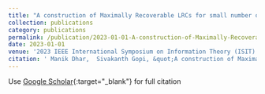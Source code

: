```yaml
---
title: "A construction of Maximally Recoverable LRCs for small number of local groups"
collection: publications
category: publications
permalink: /publication/2023-01-01-A-construction-of-Maximally-Recoverable-LRCs-for-small-number-of-local-groups
date: 2023-01-01
venue: '2023 IEEE International Symposium on Information Theory (ISIT)'
citation: ' Manik Dhar,  Sivakanth Gopi, &quot;A construction of Maximally Recoverable LRCs for small number of local groups.&quot; 2023 IEEE International Symposium on Information Theory (ISIT), 2023.'
---
```

Use [Google Scholar](https://scholar.google.com/scholar?q=A+construction+of+Maximally+Recoverable+LRCs+for+small+number+of+local+groups){:target="_blank"} for full citation